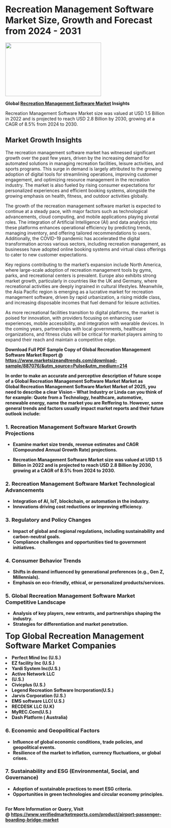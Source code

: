<H1>Recreation Management Software Market Size, Growth and Forecast from 2024 - 2031</H1><img class="aligncenter size-medium wp-image-584254" src="https://thirdeyenews.in/wp-content/uploads/2024/09/Global-Market-Research-300x168.jpeg" alt="" width="300" height="168" /><p><strong>Global&nbsp;<a href="https://www.marketsizeandtrends.com/download-sample/887076/&amp;utm_source=Pulse&amp;utm_medium=214">Recreation Management Software Market</a> Insights</strong></p><p>Recreation Management Software Market size was valued at USD 1.5 Billion in 2022 and is projected to reach USD 2.8 Billion by 2030, growing at a CAGR of 8.5% from 2024 to 2030.</p><p><h2>Market Growth Insights</h2> <p>The recreation management software market has witnessed significant growth over the past few years, driven by the increasing demand for automated solutions in managing recreation facilities, leisure activities, and sports programs. This surge in demand is largely attributed to the growing adoption of digital tools for streamlining operations, improving customer engagement, and optimizing resource management in the recreation industry. The market is also fueled by rising consumer expectations for personalized experiences and efficient booking systems, alongside the growing emphasis on health, fitness, and outdoor activities globally.</p> <p><strong></strong></p> <p>The growth of the recreation management software market is expected to continue at a steady pace, with major factors such as technological advancements, cloud computing, and mobile applications playing pivotal roles. The integration of Artificial Intelligence (AI) and data analytics into these platforms enhances operational efficiency by predicting trends, managing inventory, and offering tailored recommendations to users. Additionally, the COVID-19 pandemic has accelerated the digital transformation across various sectors, including recreation management, as businesses have adopted online booking systems and virtual class offerings to cater to new customer expectations.</p> <p>Key regions contributing to the market’s expansion include North America, where large-scale adoption of recreation management tools by gyms, parks, and recreational centers is prevalent. Europe also exhibits strong market growth, particularly in countries like the UK and Germany, where recreational activities are deeply ingrained in cultural lifestyles. Meanwhile, the Asia Pacific region is emerging as a lucrative market for recreation management software, driven by rapid urbanization, a rising middle class, and increasing disposable incomes that fuel demand for leisure activities.</p> <p>As more recreational facilities transition to digital platforms, the market is poised for innovation, with providers focusing on enhancing user experiences, mobile accessibility, and integration with wearable devices. In the coming years, partnerships with local governments, healthcare organizations, and fitness clubs will be critical for market players aiming to expand their reach and maintain a competitive edge.</p> <p><strong></p><p><span class=""><strong>Download Full PDF Sample Copy of Global Recreation Management Software Market Report</strong> @ <a href="https://www.marketsizeandtrends.com/download-sample/887076/&amp;utm_source=Pulse&amp;utm_medium=214" target="_blank">https://www.marketsizeandtrends.com/download-sample/887076/&amp;utm_source=Pulse&amp;utm_medium=214</a></span></p><p>In order to make an accurate and perceptive description of future scope of a Global&nbsp;Recreation Management Software Market Market as Global&nbsp;Recreation Management Software Market Market of 2025, you need to describe a clear Vision &ndash; What Industry or Linda can you think of for example: Quote from a Technology, healthcare, automotive, renewable energy, name the market you are Reffering to. However, some general trends and factors usually impact market reports and their future outlook include:</p><h3>1.&nbsp;<strong>Recreation Management Software Market Growth Projections</strong></h3><ul><li>Examine market size trends, revenue estimates and CAGR (Compounded Annual Growth Rate) projections.</li><li><p>Recreation Management Software Market size was valued at USD 1.5 Billion in 2022 and is projected to reach USD 2.8 Billion by 2030, growing at a CAGR of 8.5% from 2024 to 2030.</p></li></ul><h3>2.&nbsp;<strong>Recreation Management Software Market Technological Advancements</strong></h3><ul><li>Integration of AI, IoT, blockchain, or automation in the industry.</li><li>Innovations driving cost reductions or improving efficiency.</li></ul><h3>3.&nbsp;<strong>Regulatory and Policy Changes</strong></h3><ul><li>Impact of global and regional regulations, including sustainability and carbon-neutral goals.</li><li>Compliance challenges and opportunities tied to government initiatives.</li></ul><h3>4.&nbsp;<strong>Consumer Behavior Trends</strong></h3><ul><li>Shifts in demand influenced by generational preferences (e.g., Gen Z, Millennials).</li><li>Emphasis on eco-friendly, ethical, or personalized products/services.</li></ul><h3>5.&nbsp;<strong>Global Recreation Management Software Market Competitive Landscape</strong></h3><ul><li>Analysis of key players, new entrants, and partnerships shaping the industry.</li><li>Strategies for differentiation and market penetration.</li></ul><p data-pm-slice="1 1 []"><span style="color: inherit; font-family: inherit; font-size: 25px;">Top Global Recreation Management Software Market Companies</span></p><div class="" data-test-id=""><p><li>Perfect Mind Inc (U.S.)</li><li> EZ facility Inc (U.S.)</li><li> Yardi System Inc(U.S.)</li><li> Active Network LLC</li><li> (U.S.)</li><li> Civicplus (U.S.)</li><li> Legend Recreation Software Incrporation(U.S.)</li><li> Jarvis Corporation (U.S.)</li><li> EMS software LLC( U.S.)</li><li> RECDESK LLC (U.K)</li><li> MyREC.Com(U.S.)</li><li> Dash Platform ( Australia)</li></p></div><h3>6.&nbsp;<strong>Economic and Geopolitical Factors</strong></h3><ul><li>Influence of global economic conditions, trade policies, and geopolitical events.</li><li>Resilience of the market to inflation, currency fluctuations, or global crises.</li></ul><h3>7.&nbsp;<strong>Sustainability and ESG (Environmental, Social, and Governance)</strong></h3><ul><li>Adoption of sustainable practices to meet ESG criteria.</li><li>Opportunities in green technologies and circular economy principles.</li></ul><h2><strong style="font-size: 14px;">For More Information or Query, Visit @&nbsp;</strong><a style="background-color: #ffffff; font-size: 14px;" href="https://www.marketsizeandtrends.com/report/recreation-management-software-market-/" target="_blank">https://www.verifiedmarketreports.com/product/airport-passenger-boarding-bridge-market</a></h2>
